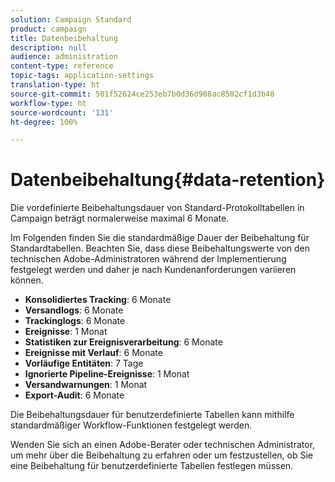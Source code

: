 ```yaml
---
solution: Campaign Standard
product: campaign
title: Datenbeibehaltung
description: null
audience: administration
content-type: reference
topic-tags: application-settings
translation-type: ht
source-git-commit: 501f52624ce253eb7b0d36d908ac8502cf1d3b48
workflow-type: ht
source-wordcount: '131'
ht-degree: 100%

---
```



# Datenbeibehaltung{#data-retention}

Die vordefinierte Beibehaltungsdauer von Standard-Protokolltabellen in Campaign beträgt normalerweise maximal 6 Monate.

Im Folgenden finden Sie die standardmäßige Dauer der Beibehaltung für Standardtabellen. Beachten Sie, dass diese Beibehaltungswerte von den technischen Adobe-Administratoren während der Implementierung festgelegt werden und daher je nach Kundenanforderungen variieren können.

* **Konsolidiertes Tracking**: 6 Monate
* **Versandlogs**: 6 Monate
* **Trackinglogs**: 6 Monate
* **Ereignisse**: 1 Monat
* **Statistiken zur Ereignisverarbeitung**: 6 Monate
* **Ereignisse mit Verlauf**: 6 Monate
* **Vorläufige Entitäten**: 7 Tage
* **Ignorierte Pipeline-Ereignisse**: 1 Monat
* **Versandwarnungen**: 1 Monat
* **Export-Audit**: 6 Monate

Die Beibehaltungsdauer für benutzerdefinierte Tabellen kann mithilfe standardmäßiger Workflow-Funktionen festgelegt werden.

Wenden Sie sich an einen Adobe-Berater oder technischen Administrator, um mehr über die Beibehaltung zu erfahren oder um festzustellen, ob Sie eine Beibehaltung für benutzerdefinierte Tabellen festlegen müssen.
